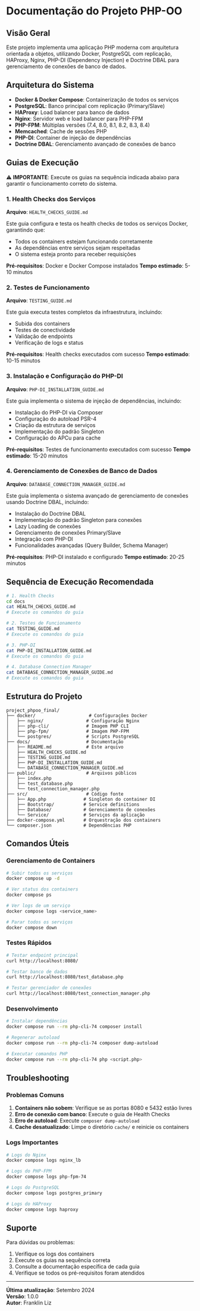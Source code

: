 # Documentação do Projeto PHP-OO

## Visão Geral

Este projeto implementa uma aplicação PHP moderna com arquitetura orientada a objetos, utilizando Docker, PostgreSQL com replicação, HAProxy, Nginx, PHP-DI (Dependency Injection) e Doctrine DBAL para gerenciamento de conexões de banco de dados.

## Arquitetura do Sistema

- **Docker & Docker Compose**: Containerização de todos os serviços
- **PostgreSQL**: Banco principal com replicação (Primary/Slave)
- **HAProxy**: Load balancer para banco de dados
- **Nginx**: Servidor web e load balancer para PHP-FPM
- **PHP-FPM**: Múltiplas versões (7.4, 8.0, 8.1, 8.2, 8.3, 8.4)
- **Memcached**: Cache de sessões PHP
- **PHP-DI**: Container de injeção de dependências
- **Doctrine DBAL**: Gerenciamento avançado de conexões de banco

## Guias de Execução

⚠️ **IMPORTANTE**: Execute os guias na sequência indicada abaixo para garantir o funcionamento correto do sistema.

### 1. Health Checks dos Serviços
**Arquivo**: `HEALTH_CHECKS_GUIDE.md`

Este guia configura e testa os health checks de todos os serviços Docker, garantindo que:
- Todos os containers estejam funcionando corretamente
- As dependências entre serviços sejam respeitadas
- O sistema esteja pronto para receber requisições

**Pré-requisitos**: Docker e Docker Compose instalados
**Tempo estimado**: 5-10 minutos

### 2. Testes de Funcionamento
**Arquivo**: `TESTING_GUIDE.md`

Este guia executa testes completos da infraestrutura, incluindo:
- Subida dos containers
- Testes de conectividade
- Validação de endpoints
- Verificação de logs e status

**Pré-requisitos**: Health checks executados com sucesso
**Tempo estimado**: 10-15 minutos

### 3. Instalação e Configuração do PHP-DI
**Arquivo**: `PHP-DI_INSTALLATION_GUIDE.md`

Este guia implementa o sistema de injeção de dependências, incluindo:
- Instalação do PHP-DI via Composer
- Configuração do autoload PSR-4
- Criação da estrutura de serviços
- Implementação do padrão Singleton
- Configuração do APCu para cache

**Pré-requisitos**: Testes de funcionamento executados com sucesso
**Tempo estimado**: 15-20 minutos

### 4. Gerenciamento de Conexões de Banco de Dados
**Arquivo**: `DATABASE_CONNECTION_MANAGER_GUIDE.md`

Este guia implementa o sistema avançado de gerenciamento de conexões usando Doctrine DBAL, incluindo:
- Instalação do Doctrine DBAL
- Implementação do padrão Singleton para conexões
- Lazy Loading de conexões
- Gerenciamento de conexões Primary/Slave
- Integração com PHP-DI
- Funcionalidades avançadas (Query Builder, Schema Manager)

**Pré-requisitos**: PHP-DI instalado e configurado
**Tempo estimado**: 20-25 minutos

## Sequência de Execução Recomendada

```bash
# 1. Health Checks
cd docs
cat HEALTH_CHECKS_GUIDE.md
# Execute os comandos do guia

# 2. Testes de Funcionamento
cat TESTING_GUIDE.md
# Execute os comandos do guia

# 3. PHP-DI
cat PHP-DI_INSTALLATION_GUIDE.md
# Execute os comandos do guia

# 4. Database Connection Manager
cat DATABASE_CONNECTION_MANAGER_GUIDE.md
# Execute os comandos do guia
```

## Estrutura do Projeto

```
project_phpoo_final/
├── docker/                    # Configurações Docker
│   ├── nginx/                # Configuração Nginx
│   ├── php-cli/              # Imagem PHP CLI
│   ├── php-fpm/              # Imagem PHP-FPM
│   └── postgres/             # Scripts PostgreSQL
├── docs/                     # Documentação
│   ├── README.md             # Este arquivo
│   ├── HEALTH_CHECKS_GUIDE.md
│   ├── TESTING_GUIDE.md
│   ├── PHP-DI_INSTALLATION_GUIDE.md
│   └── DATABASE_CONNECTION_MANAGER_GUIDE.md
├── public/                   # Arquivos públicos
│   ├── index.php
│   ├── test_database.php
│   └── test_connection_manager.php
├── src/                      # Código fonte
│   ├── App.php              # Singleton do container DI
│   ├── Bootstrap/           # Service definitions
│   ├── Database/            # Gerenciamento de conexões
│   └── Service/             # Serviços da aplicação
├── docker-compose.yml       # Orquestração dos containers
└── composer.json            # Dependências PHP
```

## Comandos Úteis

### Gerenciamento de Containers
```bash
# Subir todos os serviços
docker compose up -d

# Ver status dos containers
docker compose ps

# Ver logs de um serviço
docker compose logs <service_name>

# Parar todos os serviços
docker compose down
```

### Testes Rápidos
```bash
# Testar endpoint principal
curl http://localhost:8080/

# Testar banco de dados
curl http://localhost:8080/test_database.php

# Testar gerenciador de conexões
curl http://localhost:8080/test_connection_manager.php
```

### Desenvolvimento
```bash
# Instalar dependências
docker compose run --rm php-cli-74 composer install

# Regenerar autoload
docker compose run --rm php-cli-74 composer dump-autoload

# Executar comandos PHP
docker compose run --rm php-cli-74 php <script.php>
```

## Troubleshooting

### Problemas Comuns

1. **Containers não sobem**: Verifique se as portas 8080 e 5432 estão livres
2. **Erro de conexão com banco**: Execute o guia de Health Checks
3. **Erro de autoload**: Execute `composer dump-autoload`
4. **Cache desatualizado**: Limpe o diretório `cache/` e reinicie os containers

### Logs Importantes

```bash
# Logs do Nginx
docker compose logs nginx_lb

# Logs do PHP-FPM
docker compose logs php-fpm-74

# Logs do PostgreSQL
docker compose logs postgres_primary

# Logs do HAProxy
docker compose logs haproxy
```

## Suporte

Para dúvidas ou problemas:
1. Verifique os logs dos containers
2. Execute os guias na sequência correta
3. Consulte a documentação específica de cada guia
4. Verifique se todos os pré-requisitos foram atendidos

---

**Última atualização**: Setembro 2024  
**Versão**: 1.0.0  
**Autor**: Franklin Liz
